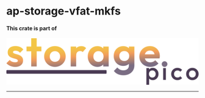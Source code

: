 # ap-storage-vfat-mkfs

#### This crate is part of

[![storage.pico logo](../../.logo.png)](https://github.com/alpico/storage.pico)

---
